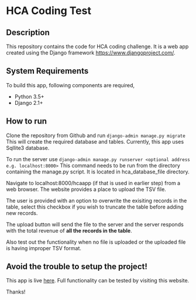 # HCA Coding Test
## Description
This repository contains the code for HCA coding challenge. It is a web app created using the Django framework https://www.djangoproject.com/.

## System Requirements
To build this app, following components are required,
* Python 3.5+
* Django 2.1+

## How to run
Clone the repository from Github and run 
`django-admin manage.py migrate` This will create the required database and tables. Currently, this app uses Sqllite3 database.

To run the server use `django-admin manage.py runserver <optional address e.g. localhost:8000>`
This command needs to be run from the directory containing the manage.py script. It is located in hca_database_file directory.

Navigate to localhost:8000/hcaapp (if that is used in earlier step) from a web browser. The website provides a place to upload the TSV file.

The user is provided with an option to overwrite the exisiting records in the table, select this checkbox if you wish to truncate the table before adding new records.

The upload button will send the file to the server and the server responds with the total revenue of **all the records in the table**.

Also test out the functionality when no file is uploaded or the uploaded file is having improper TSV format.

## Avoid the trouble to setup the project!
This app is live [here](http://pranjay.pythonanywhere.com/hcaapp/). Full functionality can be tested by visiting this website.

Thanks!
